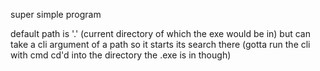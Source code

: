 super simple program

default path is '.' (current directory of which the exe would be in) but can take a cli argument of a path so it starts its search there (gotta run the cli with cmd cd'd into the directory the .exe is in though)
